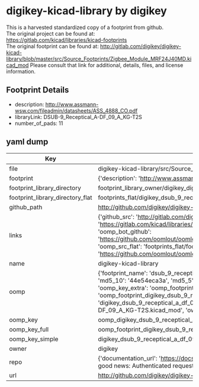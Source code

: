 # digikey-kicad-library by digikey  
This is a harvested standardized copy of a footprint from github.  
The original project can be found at:  
https://gitlab.com/kicad/libraries/kicad-footprints  
The original footprint can be found at:
http://gitlab.com/digikey/digikey-kicad-library/blob/master/src/Source_Footprints/Zigbee_Module_MRF24J40MD.kicad_mod
Please consult that link for additional, details, files, and license information.  
## Footprint Details
* description: http://www.assmann-wsw.com/fileadmin/datasheets/ASS_4888_CO.pdf  
* libraryLink: DSUB-9_Receptical_A-DF_09_A_KG-T2S  
* number_of_pads: 11  
## yaml dump  
| Key | Value |  
| --- | --- |  
| file | digikey-kicad-library/src/Source_Footprints/DSUB-9_Receptical_A-DF_09_A_KG-T2S.kicad_mod |  
| footprint | {'description': 'http://www.assmann-wsw.com/fileadmin/datasheets/ASS_4888_CO.pdf', 'libraryLink': 'DSUB-9_Receptical_A-DF_09_A_KG-T2S', 'number_of_pads': 11} |  
| footprint_library_directory | footprint_library_owner/digikey_digikey-kicad-library |  
| footprint_library_directory_flat | footprints_flat/digikey_dsub_9_receptical_a_df_09_a_kg_t2s_dsub_9_receptical_a_df_09_a_kg_t2s/working |  
| github_path | http://github.com/digikey/digikey-kicad-library/blob/master/src/Source_Footprints/DSUB-9_Receptical_A-DF_09_A_KG-T2S.kicad_mod |  
| links | {'github_src': 'http://gitlab.com/digikey/digikey-kicad-library/blob/master/src/Source_Footprints/Zigbee_Module_MRF24J40MD.kicad_mod', 'github_src_repo': 'https://gitlab.com/kicad/libraries/kicad-footprints', 'oomp_bot': 'footprints/digikey_dsub_9_receptical_a_df_09_a_kg_t2s_dsub_9_receptical_a_df_09_a_kg_t2s/working', 'oomp_bot_github': 'https://github.com/oomlout/oomlout_oomp_footprint_bot/tree/main/footprints/digikey_dsub_9_receptical_a_df_09_a_kg_t2s_dsub_9_receptical_a_df_09_a_kg_t2s/working', 'oomp_src_flat': 'footprints_flat/footprints_flat/digikey_dsub_9_receptical_a_df_09_a_kg_t2s_dsub_9_receptical_a_df_09_a_kg_t2s/working', 'oomp_src_flat_github': 'https://github.com/oomlout/oomlout_oomp_footprint_src/tree/main/footprints_flat/digikey_dsub_9_receptical_a_df_09_a_kg_t2s_dsub_9_receptical_a_df_09_a_kg_t2s/working'} |  
| name | digikey-kicad-library |  
| oomp | {'footprint_name': 'dsub_9_receptical_a_df_09_a_kg_t2s', 'library_name': 'dsub_9_receptical_a_df_09_a_kg_t2s_kicad_mod', 'md5': '44e54eca3a9c60ec0b04bbcfcd56edd1', 'md5_10': '44e54eca3a', 'md5_5': '44e54', 'md5_6': '44e54e', 'oomp_key': 'oomp_digikey_dsub_9_receptical_a_df_09_a_kg_t2s_dsub_9_receptical_a_df_09_a_kg_t2s', 'oomp_key_extra': 'oomp_footprint_digikey_dsub_9_receptical_a_df_09_a_kg_t2s_dsub_9_receptical_a_df_09_a_kg_t2s', 'oomp_key_full': 'oomp_footprint_digikey_dsub_9_receptical_a_df_09_a_kg_t2s_dsub_9_receptical_a_df_09_a_kg_t2s_44e54e', 'oomp_key_simple': 'digikey_dsub_9_receptical_a_df_09_a_kg_t2s_dsub_9_receptical_a_df_09_a_kg_t2s', 'original_filename': 'digikey-kicad-library/src/Source_Footprints/DSUB-9_Receptical_A-DF_09_A_KG-T2S.kicad_mod', 'owner_name': 'digikey'} |  
| oomp_key | oomp_digikey_dsub_9_receptical_a_df_09_a_kg_t2s_dsub_9_receptical_a_df_09_a_kg_t2s |  
| oomp_key_full | oomp_footprint_digikey_dsub_9_receptical_a_df_09_a_kg_t2s_dsub_9_receptical_a_df_09_a_kg_t2s |  
| oomp_key_simple | digikey_dsub_9_receptical_a_df_09_a_kg_t2s_dsub_9_receptical_a_df_09_a_kg_t2s |  
| owner | digikey |  
| repo | {'documentation_url': 'https://docs.github.com/rest/overview/resources-in-the-rest-api#rate-limiting', 'message': "API rate limit exceeded for 84.66.173.59. (But here's the good news: Authenticated requests get a higher rate limit. Check out the documentation for more details.)"} |  
| url | http://github.com/digikey/digikey-kicad-library |  

